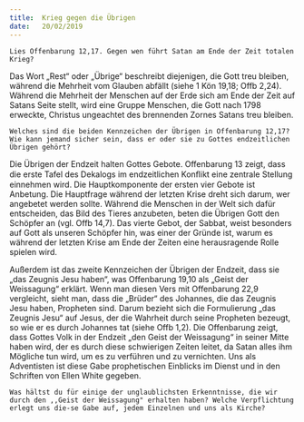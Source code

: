 ```yaml
---
title:  Krieg gegen die Übrigen
date:   20/02/2019
---
```


`Lies Offenbarung 12,17. Gegen wen führt Satan am Ende der Zeit totalen Krieg?` 

Das Wort „Rest“ oder „Übrige“ beschreibt diejenigen, die Gott treu bleiben, während die Mehrheit vom Glauben abfällt (siehe 1 Kön 19,18; Offb 2,24). Während die Mehrheit der Menschen auf der Erde sich am Ende der Zeit auf Satans Seite stellt, wird eine Gruppe Menschen, die Gott nach 1798 erweckte, Christus ungeachtet des brennenden Zornes Satans treu bleiben. 

`Welches sind die beiden Kennzeichen der Übrigen in Offenbarung 12,17? Wie kann jemand sicher sein, dass er oder sie zu Gottes endzeitlichen Übrigen gehört?` 

Die Übrigen der Endzeit halten Gottes Gebote. Offenbarung 13 zeigt, dass die erste Tafel des Dekalogs im endzeitlichen Konﬂikt eine zentrale Stellung einnehmen wird. Die Hauptkomponente der ersten vier Gebote ist Anbetung. Die Hauptfrage während der letzten Krise dreht sich darum, wer angebetet werden sollte. Während die Menschen in der Welt sich dafür entscheiden, das Bild des Tieres anzubeten, beten die Übrigen Gott den Schöpfer an (vgl. Offb 14,7). Das vierte Gebot, der Sabbat, weist besonders auf Gott als unseren Schöpfer hin, was einer der Gründe ist, warum es während der letzten Krise am Ende der Zeiten eine herausragende Rolle spielen wird. 

Außerdem ist das zweite Kennzeichen der Übrigen der Endzeit, dass sie „das Zeugnis Jesu haben“, was Offenbarung 19,10 als „Geist der Weissagung“ erklärt. Wenn man diesen Vers mit Offenbarung 22,9 vergleicht, sieht man, dass die „Brüder“ des Johannes, die das Zeugnis Jesu haben, Propheten sind. Darum bezieht sich die Formulierung „das Zeugnis Jesu“ auf Jesus, der die Wahrheit durch seine Propheten bezeugt, so wie er es durch Johannes tat (siehe Offb 1,2). Die Offenbarung zeigt, dass Gottes Volk in der Endzeit „den Geist der Weissagung“ in seiner Mitte haben wird, der es durch diese schwierigen Zeiten leitet, da Satan alles ihm Mögliche tun wird, um es zu verführen und zu vernichten. Uns als Adventisten ist diese Gabe prophetischen Einblicks im Dienst und in den Schriften von Ellen White gegeben. 

`Was hältst du für einige der unglaublichsten Erkenntnisse, die wir durch den ,,Geist der Weissagung" erhalten haben? Welche Verpflichtung erlegt uns die-se Gabe auf, jedem Einzelnen und uns als Kirche?` 